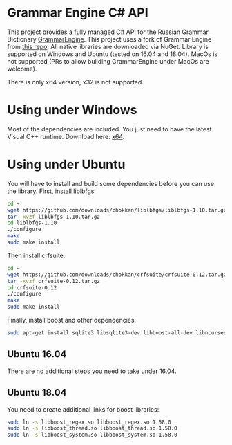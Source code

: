 # Grammar Engine C# API

This project provides a fully managed C# API for the Russian Grammar Dictionary [GrammarEngine](https://github.com/Koziev/GrammarEngine).
This project uses a fork of Grammar Engine from [this repo](https://github.com/olegtarasov/GrammarEngine). All native libraries are downloaded via NuGet.
Library is supported on Windows and Ubuntu (tested on 16.04 and 18.04). MacOs is not supported (PRs to allow building GrammarEngine under MacOs are welcome).

There is only x64 version, x32 is not supported.

# Using under Windows

Most of the dependencies are included. You just need to have the latest Visual C++ runtime. Download here: [x64](https://aka.ms/vs/16/release/vc_redist.x64.exe).

# Using under Ubuntu

You will have to install and build some dependencies before you can use the library. First, install liblbfgs:

```bash
cd ~
wget https://github.com/downloads/chokkan/liblbfgs/liblbfgs-1.10.tar.gz
tar -xvzf liblbfgs-1.10.tar.gz
cd liblbfgs-1.10
./configure
make
sudo make install
```

Then install crfsuite:

```bash
cd ~
wget https://github.com/downloads/chokkan/crfsuite/crfsuite-0.12.tar.gz
tar -xvzf crfsuite-0.12.tar.gz
cd crfsuite-0.12
./configure
make
sudo make install
```

Finally, install boost and other dependencies:

```bash
sudo apt-get install sqlite3 libsqlite3-dev libboost-all-dev libncurses-dev
```

## Ubuntu 16.04

There are no additional steps you need to take under 16.04.

## Ubuntu 18.04

You need to create additional links for boost libraries:

```bash
sudo ln -s libboost_regex.so libboost_regex.so.1.58.0
sudo ln -s libboost_thread.so libboost_thread.so.1.58.0
sudo ln -s libboost_system.so libboost_system.so.1.58.0
```
